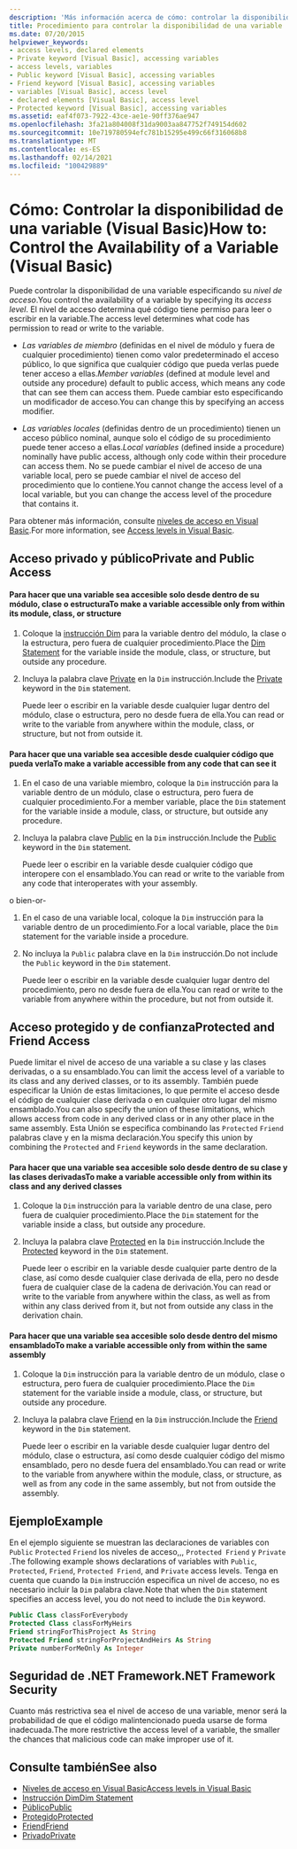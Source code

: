 ```yaml
---
description: 'Más información acerca de cómo: controlar la disponibilidad de una variable (Visual Basic)'
title: Procedimiento para controlar la disponibilidad de una variable
ms.date: 07/20/2015
helpviewer_keywords:
- access levels, declared elements
- Private keyword [Visual Basic], accessing variables
- access levels, variables
- Public keyword [Visual Basic], accessing variables
- Friend keyword [Visual Basic], accessing variables
- variables [Visual Basic], access level
- declared elements [Visual Basic], access level
- Protected keyword [Visual Basic], accessing variables
ms.assetid: eaf4f073-7922-43ce-ae1e-90ff376ae947
ms.openlocfilehash: 3fa21a804008f31da9003aa847752f749154d602
ms.sourcegitcommit: 10e719780594efc781b15295e499c66f316068b8
ms.translationtype: MT
ms.contentlocale: es-ES
ms.lasthandoff: 02/14/2021
ms.locfileid: "100429889"
---
```

# <a name="how-to-control-the-availability-of-a-variable-visual-basic"></a><span data-ttu-id="d8516-103">Cómo: Controlar la disponibilidad de una variable (Visual Basic)</span><span class="sxs-lookup"><span data-stu-id="d8516-103">How to: Control the Availability of a Variable (Visual Basic)</span></span>

<span data-ttu-id="d8516-104">Puede controlar la disponibilidad de una variable especificando su *nivel de acceso*.</span><span class="sxs-lookup"><span data-stu-id="d8516-104">You control the availability of a variable by specifying its *access level*.</span></span> <span data-ttu-id="d8516-105">El nivel de acceso determina qué código tiene permiso para leer o escribir en la variable.</span><span class="sxs-lookup"><span data-stu-id="d8516-105">The access level determines what code has permission to read or write to the variable.</span></span>  
  
- <span data-ttu-id="d8516-106">*Las variables de miembro* (definidas en el nivel de módulo y fuera de cualquier procedimiento) tienen como valor predeterminado el acceso público, lo que significa que cualquier código que pueda verlas puede tener acceso a ellas.</span><span class="sxs-lookup"><span data-stu-id="d8516-106">*Member variables* (defined at module level and outside any procedure) default to public access, which means any code that can see them can access them.</span></span> <span data-ttu-id="d8516-107">Puede cambiar esto especificando un modificador de acceso.</span><span class="sxs-lookup"><span data-stu-id="d8516-107">You can change this by specifying an access modifier.</span></span>  
  
- <span data-ttu-id="d8516-108">*Las variables locales* (definidas dentro de un procedimiento) tienen un acceso público nominal, aunque solo el código de su procedimiento puede tener acceso a ellas.</span><span class="sxs-lookup"><span data-stu-id="d8516-108">*Local variables* (defined inside a procedure) nominally have public access, although only code within their procedure can access them.</span></span> <span data-ttu-id="d8516-109">No se puede cambiar el nivel de acceso de una variable local, pero se puede cambiar el nivel de acceso del procedimiento que lo contiene.</span><span class="sxs-lookup"><span data-stu-id="d8516-109">You cannot change the access level of a local variable, but you can change the access level of the procedure that contains it.</span></span>  
  
 <span data-ttu-id="d8516-110">Para obtener más información, consulte [niveles de acceso en Visual Basic](access-levels.md).</span><span class="sxs-lookup"><span data-stu-id="d8516-110">For more information, see [Access levels in Visual Basic](access-levels.md).</span></span>  
  
## <a name="private-and-public-access"></a><span data-ttu-id="d8516-111">Acceso privado y público</span><span class="sxs-lookup"><span data-stu-id="d8516-111">Private and Public Access</span></span>  
  
#### <a name="to-make-a-variable-accessible-only-from-within-its-module-class-or-structure"></a><span data-ttu-id="d8516-112">Para hacer que una variable sea accesible solo desde dentro de su módulo, clase o estructura</span><span class="sxs-lookup"><span data-stu-id="d8516-112">To make a variable accessible only from within its module, class, or structure</span></span>  
  
1. <span data-ttu-id="d8516-113">Coloque la [instrucción Dim](../../../language-reference/statements/dim-statement.md) para la variable dentro del módulo, la clase o la estructura, pero fuera de cualquier procedimiento.</span><span class="sxs-lookup"><span data-stu-id="d8516-113">Place the [Dim Statement](../../../language-reference/statements/dim-statement.md) for the variable inside the module, class, or structure, but outside any procedure.</span></span>  
  
2. <span data-ttu-id="d8516-114">Incluya la palabra clave [Private](../../../language-reference/modifiers/private.md) en la `Dim` instrucción.</span><span class="sxs-lookup"><span data-stu-id="d8516-114">Include the [Private](../../../language-reference/modifiers/private.md) keyword in the `Dim` statement.</span></span>  
  
     <span data-ttu-id="d8516-115">Puede leer o escribir en la variable desde cualquier lugar dentro del módulo, clase o estructura, pero no desde fuera de ella.</span><span class="sxs-lookup"><span data-stu-id="d8516-115">You can read or write to the variable from anywhere within the module, class, or structure, but not from outside it.</span></span>  
  
#### <a name="to-make-a-variable-accessible-from-any-code-that-can-see-it"></a><span data-ttu-id="d8516-116">Para hacer que una variable sea accesible desde cualquier código que pueda verla</span><span class="sxs-lookup"><span data-stu-id="d8516-116">To make a variable accessible from any code that can see it</span></span>  
  
1. <span data-ttu-id="d8516-117">En el caso de una variable miembro, coloque la `Dim` instrucción para la variable dentro de un módulo, clase o estructura, pero fuera de cualquier procedimiento.</span><span class="sxs-lookup"><span data-stu-id="d8516-117">For a member variable, place the `Dim` statement for the variable inside a module, class, or structure, but outside any procedure.</span></span>  
  
2. <span data-ttu-id="d8516-118">Incluya la palabra clave [Public](../../../language-reference/modifiers/public.md) en la `Dim` instrucción.</span><span class="sxs-lookup"><span data-stu-id="d8516-118">Include the [Public](../../../language-reference/modifiers/public.md) keyword in the `Dim` statement.</span></span>  
  
     <span data-ttu-id="d8516-119">Puede leer o escribir en la variable desde cualquier código que interopere con el ensamblado.</span><span class="sxs-lookup"><span data-stu-id="d8516-119">You can read or write to the variable from any code that interoperates with your assembly.</span></span>  
  
 <span data-ttu-id="d8516-120">o bien</span><span class="sxs-lookup"><span data-stu-id="d8516-120">-or-</span></span>  
  
1. <span data-ttu-id="d8516-121">En el caso de una variable local, coloque la `Dim` instrucción para la variable dentro de un procedimiento.</span><span class="sxs-lookup"><span data-stu-id="d8516-121">For a local variable, place the `Dim` statement for the variable inside a procedure.</span></span>  
  
2. <span data-ttu-id="d8516-122">No incluya la `Public` palabra clave en la `Dim` instrucción.</span><span class="sxs-lookup"><span data-stu-id="d8516-122">Do not include the `Public` keyword in the `Dim` statement.</span></span>  
  
     <span data-ttu-id="d8516-123">Puede leer o escribir en la variable desde cualquier lugar dentro del procedimiento, pero no desde fuera de ella.</span><span class="sxs-lookup"><span data-stu-id="d8516-123">You can read or write to the variable from anywhere within the procedure, but not from outside it.</span></span>  
  
## <a name="protected-and-friend-access"></a><span data-ttu-id="d8516-124">Acceso protegido y de confianza</span><span class="sxs-lookup"><span data-stu-id="d8516-124">Protected and Friend Access</span></span>  

 <span data-ttu-id="d8516-125">Puede limitar el nivel de acceso de una variable a su clase y las clases derivadas, o a su ensamblado.</span><span class="sxs-lookup"><span data-stu-id="d8516-125">You can limit the access level of a variable to its class and any derived classes, or to its assembly.</span></span> <span data-ttu-id="d8516-126">También puede especificar la Unión de estas limitaciones, lo que permite el acceso desde el código de cualquier clase derivada o en cualquier otro lugar del mismo ensamblado.</span><span class="sxs-lookup"><span data-stu-id="d8516-126">You can also specify the union of these limitations, which allows access from code in any derived class or in any other place in the same assembly.</span></span> <span data-ttu-id="d8516-127">Esta Unión se especifica combinando las `Protected` `Friend` palabras clave y en la misma declaración.</span><span class="sxs-lookup"><span data-stu-id="d8516-127">You specify this union by combining the `Protected` and `Friend` keywords in the same declaration.</span></span>  
  
#### <a name="to-make-a-variable-accessible-only-from-within-its-class-and-any-derived-classes"></a><span data-ttu-id="d8516-128">Para hacer que una variable sea accesible solo desde dentro de su clase y las clases derivadas</span><span class="sxs-lookup"><span data-stu-id="d8516-128">To make a variable accessible only from within its class and any derived classes</span></span>  
  
1. <span data-ttu-id="d8516-129">Coloque la `Dim` instrucción para la variable dentro de una clase, pero fuera de cualquier procedimiento.</span><span class="sxs-lookup"><span data-stu-id="d8516-129">Place the `Dim` statement for the variable inside a class, but outside any procedure.</span></span>  
  
2. <span data-ttu-id="d8516-130">Incluya la palabra clave [Protected](../../../language-reference/modifiers/protected.md) en la `Dim` instrucción.</span><span class="sxs-lookup"><span data-stu-id="d8516-130">Include the [Protected](../../../language-reference/modifiers/protected.md) keyword in the `Dim` statement.</span></span>  
  
     <span data-ttu-id="d8516-131">Puede leer o escribir en la variable desde cualquier parte dentro de la clase, así como desde cualquier clase derivada de ella, pero no desde fuera de cualquier clase de la cadena de derivación.</span><span class="sxs-lookup"><span data-stu-id="d8516-131">You can read or write to the variable from anywhere within the class, as well as from within any class derived from it, but not from outside any class in the derivation chain.</span></span>  
  
#### <a name="to-make-a-variable-accessible-only-from-within-the-same-assembly"></a><span data-ttu-id="d8516-132">Para hacer que una variable sea accesible solo desde dentro del mismo ensamblado</span><span class="sxs-lookup"><span data-stu-id="d8516-132">To make a variable accessible only from within the same assembly</span></span>  
  
1. <span data-ttu-id="d8516-133">Coloque la `Dim` instrucción para la variable dentro de un módulo, clase o estructura, pero fuera de cualquier procedimiento.</span><span class="sxs-lookup"><span data-stu-id="d8516-133">Place the `Dim` statement for the variable inside a module, class, or structure, but outside any procedure.</span></span>  
  
2. <span data-ttu-id="d8516-134">Incluya la palabra clave [Friend](../../../language-reference/modifiers/friend.md) en la `Dim` instrucción.</span><span class="sxs-lookup"><span data-stu-id="d8516-134">Include the [Friend](../../../language-reference/modifiers/friend.md) keyword in the `Dim` statement.</span></span>  
  
     <span data-ttu-id="d8516-135">Puede leer o escribir en la variable desde cualquier lugar dentro del módulo, clase o estructura, así como desde cualquier código del mismo ensamblado, pero no desde fuera del ensamblado.</span><span class="sxs-lookup"><span data-stu-id="d8516-135">You can read or write to the variable from anywhere within the module, class, or structure, as well as from any code in the same assembly, but not from outside the assembly.</span></span>  
  
## <a name="example"></a><span data-ttu-id="d8516-136">Ejemplo</span><span class="sxs-lookup"><span data-stu-id="d8516-136">Example</span></span>  

 <span data-ttu-id="d8516-137">En el ejemplo siguiente se muestran las declaraciones de variables con `Public` `Protected` `Friend` los niveles de acceso,,, `Protected Friend` y `Private` .</span><span class="sxs-lookup"><span data-stu-id="d8516-137">The following example shows declarations of variables with `Public`, `Protected`, `Friend`, `Protected Friend`, and `Private` access levels.</span></span> <span data-ttu-id="d8516-138">Tenga en cuenta que cuando la `Dim` instrucción especifica un nivel de acceso, no es necesario incluir la `Dim` palabra clave.</span><span class="sxs-lookup"><span data-stu-id="d8516-138">Note that when the `Dim` statement specifies an access level, you do not need to include the `Dim` keyword.</span></span>  
  
```vb  
Public Class classForEverybody  
Protected Class classForMyHeirs  
Friend stringForThisProject As String  
Protected Friend stringForProjectAndHeirs As String  
Private numberForMeOnly As Integer  
```  
  
## <a name="net-framework-security"></a><span data-ttu-id="d8516-139">Seguridad de .NET Framework</span><span class="sxs-lookup"><span data-stu-id="d8516-139">.NET Framework Security</span></span>  

 <span data-ttu-id="d8516-140">Cuanto más restrictiva sea el nivel de acceso de una variable, menor será la probabilidad de que el código malintencionado pueda usarse de forma inadecuada.</span><span class="sxs-lookup"><span data-stu-id="d8516-140">The more restrictive the access level of a variable, the smaller the chances that malicious code can make improper use of it.</span></span>  
  
## <a name="see-also"></a><span data-ttu-id="d8516-141">Consulte también</span><span class="sxs-lookup"><span data-stu-id="d8516-141">See also</span></span>

- [<span data-ttu-id="d8516-142">Niveles de acceso en Visual Basic</span><span class="sxs-lookup"><span data-stu-id="d8516-142">Access levels in Visual Basic</span></span>](access-levels.md)
- [<span data-ttu-id="d8516-143">Instrucción Dim</span><span class="sxs-lookup"><span data-stu-id="d8516-143">Dim Statement</span></span>](../../../language-reference/statements/dim-statement.md)
- [<span data-ttu-id="d8516-144">Público</span><span class="sxs-lookup"><span data-stu-id="d8516-144">Public</span></span>](../../../language-reference/modifiers/public.md)
- [<span data-ttu-id="d8516-145">Protegido</span><span class="sxs-lookup"><span data-stu-id="d8516-145">Protected</span></span>](../../../language-reference/modifiers/protected.md)
- [<span data-ttu-id="d8516-146">Friend</span><span class="sxs-lookup"><span data-stu-id="d8516-146">Friend</span></span>](../../../language-reference/modifiers/friend.md)
- [<span data-ttu-id="d8516-147">Privado</span><span class="sxs-lookup"><span data-stu-id="d8516-147">Private</span></span>](../../../language-reference/modifiers/private.md)
